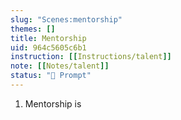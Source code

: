 ```yaml
---
slug: "Scenes:mentorship"
themes: []
title: Mentorship
uid: 964c5605c6b1
instruction: [[Instructions/talent]]
note: [[Notes/talent]]
status: "💬 Prompt"
---
```

1. Mentorship is
